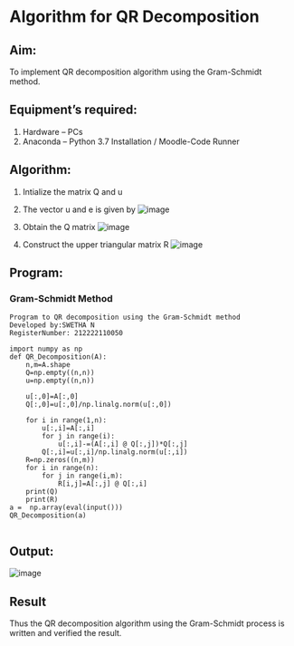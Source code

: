 # Algorithm for QR Decomposition
## Aim:
To implement QR decomposition algorithm using the Gram-Schmidt method.
## Equipment’s required:
1.	Hardware – PCs
2.	Anaconda – Python 3.7 Installation / Moodle-Code Runner
## Algorithm:
1.	Intialize the matrix Q and u
2.	The vector u and e is given by
   ![image](https://github.com/Swetha733N/QRdecomposition/assets/122199934/d66bd1d4-1132-4711-a4b4-9a5eaaf97292)

3.	Obtain the Q matrix 
   ![image](https://github.com/Swetha733N/QRdecomposition/assets/122199934/94be1c0b-402e-41f0-9ff2-b45e22e5d1ef)

4.	Construct the upper triangular matrix R
   ![image](https://github.com/Swetha733N/QRdecomposition/assets/122199934/410d364c-8a4e-4625-b220-f35a6676ca58)


## Program:
### Gram-Schmidt Method
```
Program to QR decomposition using the Gram-Schmidt method
Developed by:SWETHA N
RegisterNumber: 212222110050

import numpy as np
def QR_Decomposition(A):
    n,m=A.shape
    Q=np.empty((n,n))
    u=np.empty((n,n))
    
    u[:,0]=A[:,0]
    Q[:,0]=u[:,0]/np.linalg.norm(u[:,0])
    
    for i in range(1,n):
        u[:,i]=A[:,i]
        for j in range(i):
            u[:,i]-=(A[:,i] @ Q[:,j])*Q[:,j]
        Q[:,i]=u[:,i]/np.linalg.norm(u[:,i])
    R=np.zeros((n,m))
    for i in range(n):
        for j in range(i,m):
            R[i,j]=A[:,j] @ Q[:,i]
    print(Q)
    print(R)
a =  np.array(eval(input()))
QR_Decomposition(a)        
            
```

## Output:
![image](https://github.com/Swetha733N/QRdecomposition/assets/122199934/1af7f357-d538-4574-a588-a3c01d2c6b0e)

## Result
Thus the QR decomposition algorithm using the Gram-Schmidt process is written and verified the result.
